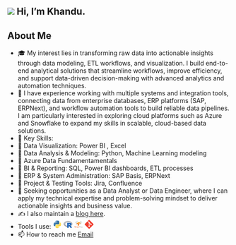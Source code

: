  ## <img src="https://raw.githubusercontent.com/MartinHeinz/MartinHeinz/master/wave.gif" width="30px"> Hi, I’m Khandu.

## About Me
- 🎓  My interest lies in transforming raw data into actionable insights through data modeling, ETL workflows, and visualization. I build end-to-end analytical solutions that streamline workflows, improve efficiency, and support data-driven decision-making with advanced analytics and automation techniques.
- 🌱 I have experience working with multiple systems and integration tools, connecting data from enterprise databases, ERP platforms (SAP, ERPNext), and workflow automation tools to build reliable data pipelines. I am particularly interested in exploring cloud platforms such as Azure and Snowflake to expand my skills in scalable, cloud-based data solutions.
- 💼 Key Skills:
- 🌱 Data Visualization: Power BI , Excel
- 🌱 Data Analysis & Modeling: Python, Machine Learning modeling
- 🌱 Azure Data Fundamentamentals
- 🌱 BI & Reporting: SQL, Power BI dashboards, ETL processes
- 🌱 ERP & System Administration: SAP Basis, ERPNext
- 🌱 Project & Testing Tools: Jira, Confluence
- 💼 Seeking opportunities as a Data Analyst or Data Engineer, where I can apply my technical expertise and problem-solving mindset to deliver actionable insights and business value.
- ✍️ I also maintain a [blog here](https://khanduict.medium.com/).
- Tools I use: <code><img height="20" src="https://raw.githubusercontent.com/github/explore/80688e429a7d4ef2fca1e82350fe8e3517d3494d/topics/python/python.png"></code>
<code><img height="20" src="https://raw.githubusercontent.com/github/explore/80688e429a7d4ef2fca1e82350fe8e3517d3494d/topics/r/r.png"></code>
<code><img height="20" src="https://raw.githubusercontent.com/github/explore/80688e429a7d4ef2fca1e82350fe8e3517d3494d/topics/tensorflow/tensorflow.png"></code>
<code><img height="20" src="https://raw.githubusercontent.com/github/explore/80688e429a7d4ef2fca1e82350fe8e3517d3494d/topics/git/git.png"></code> 
- 📫 How to reach me [Email](mailto:)
